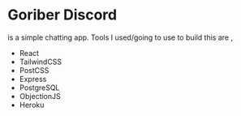 # **Goriber Discord**

is a simple chatting app. Tools I used/going to use to build this are ,

- React
- TailwindCSS
- PostCSS
- Express
- PostgreSQL
- ObjectionJS
- Heroku
